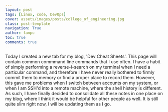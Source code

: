 ```yaml
---
layout: post
tags: [Linux, code, DevOps]
cover: assets/images/posts/college_of_engineering.jpg
class: post-template
navigation: True
author: fanpu
toc: true
comments: true
---
```

Today I created a new tab for my blog, 'Dev Cheat Sheets'. This page will contain common commmand line commands that I use often. I have a habit of simply performing a reverse-i-search on my terminal when I need a particular command, and therefore I have never really bothered to firmly commit them to memory or find a proper place to record them. However, this gave me problems when I switch between accounts on my system, or when I am SSH'd into a remote machine, where the shell history is different. As such, I have finally decided to consolidate all these notes in one place on my blog, where I think it would be helpful for other people as well. It is still quite slim right now, I will be updating them as I go.
